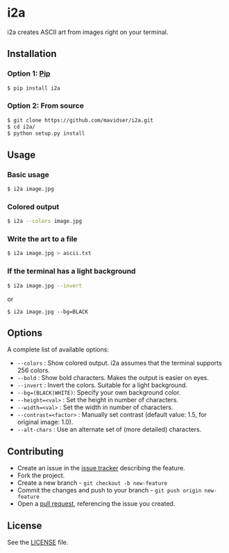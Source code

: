 i2a
===

i2a creates ASCII art from images right on your terminal.

Installation
------------

### Option 1: [Pip](https://pypi.python.org/pypi/i2a)

```bash
$ pip install i2a
```

### Option 2: From source

```bash
$ git clone https://github.com/mavidser/i2a.git
$ cd i2a/
$ python setup.py install
```

Usage
-----

### Basic usage

```bash
$ i2a image.jpg
```

### Colored output

```bash
$ i2a --colors image.jpg
```

### Write the art to a file

```bash
$ i2a image.jpg > ascii.txt
```

### If the terminal has a light background

```bash
$ i2a image.jpg --invert
```
or
```
$ i2a image.jpg --bg=BLACK
```

Options
-------

A complete list of available options:

-  `--colors` : Show colored output. i2a assumes that the terminal supports 256 colors.
-  `--bold` : Show bold characters. Makes the output is easier on eyes.
-  `--invert` : Invert the colors. Suitable for a light background.
-  `--bg=(BLACK|WHITE)`: Specify your own background color.
-  `--height=<val>` : Set the height in number of characters.
-  `--width=<val>` : Set the width in number of characters.
-  `--contrast=<factor>` : Manually set contrast (default value: 1.5, for original image: 1.0).
-  `--alt-chars` : Use an alternate set of (more detailed) characters.

Contributing
------------

- Create an issue in the [issue tracker](https://github.com/mavidser/i2a/issues) describing the feature.
- Fork the project.
- Create a new branch - `git checkout -b new-feature`
- Commit the changes and push to your branch - `git push origin new-feature`
- Open a [pull request](https://github.com/mavidser/i2a/pulls), referencing the issue you created.

License
-------

See the [LICENSE](https://github.com/mavidser/i2a/blob/master/LICENSE) file.

